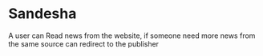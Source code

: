 # Sandesha
A user can Read news from the website, if someone need more news from the same source can redirect to the publisher 
